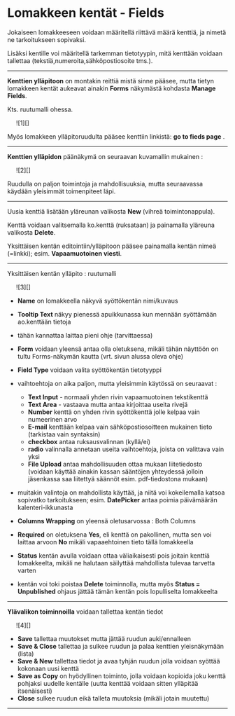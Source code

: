 # Lomakkeen kentät - Fields

Jokaiseen lomakkeeseen voidaan määritellä riittävä määrä kenttiä, ja nimetä ne tarkoitukseen sopivaksi.

Lisäksi kentille voi määritellä tarkemman tietotyypin, mitä kenttään voidaan tallettaa (tekstiä,numeroita,sähköpostiosoite tms.).

----

__Kenttien ylläpitoon__ on montakin reittiä mistä sinne pääsee, mutta tietyn lomakkeen kentät aukeavat ainakin
__Forms__ näkymästä kohdasta __Manage Fields__.

Kts. ruutumalli ohessa.


<figure class="fig-n border" style="margin:0 0 0 20px">
![1][]
</figure>

Myös lomakkeen ylläpitoruudulta pääsee kenttiin linkistä: __go to fieds page__ .

----

__Kenttien ylläpidon__ päänäkymä on seuraavan kuvamallin mukainen :

<figure class="fig-n border" style="margin:0 0 0 20px">
![2][]
</figure>


Ruudulla on paljon toimintoja ja mahdollisuuksia, mutta seuraavassa käydään yleisimmät toimenpiteet läpi.

----

Uusia kenttiä lisätään yläreunan valikosta __New__ (vihreä toimintonappula).

Kenttä voidaan valitsemalla ko.kenttä (ruksataan) ja painamalla yläreuna valikosta __Delete__.

Yksittäisen kentän editointiin/ylläpitoon pääsee painamalla kentän nimeä (=linkki); esim. __Vapaamuotoinen viesti__.

----

Yksittäisen kentän ylläpito : ruutumalli

<figure class="fig-n border" style="margin:0 0 0 20px">
![3][]
</figure>


* __Name__ on lomakkeella näkyvä syöttökentän nimi/kuvaus

* __Tooltip Text__ näkyy pienessä apuikkunassa kun mennään syöttämään ao.kenttään tietoja
* tähän kannattaa laittaa pieni ohje (tarvittaessa)

* __Form__ voidaan yleensä antaa olla oletuksena, mikäli tähän näyttöön on tultu Forms-näkymän kautta (vrt. sivun alussa oleva ohje)

* __Field Type__ voidaan valita syöttökentän tietotyyppi
* vaihtoehtoja on aika paljon, mutta yleisimmin käytössä on seuraavat :
	* __Text Input__  - normaali yhden rivin vapaamuotoinen tekstikenttä
	* __Text Area__ - vastaava mutta antaa kirjoittaa useita rivejä
	* __Number__ kenttä on yhden rivin syöttökenttä jolle kelpaa vain numeerinen arvo
	* __E-mail__ kenttään kelpaa vain sähköpostiosoitteen mukainen tieto (tarkistaa vain syntaksin)
	* __checkbox__ antaa ruksausvalinnan (kyllä/ei)
	* __radio__ valinnalla annetaan useita vaihtoehtoja, joista on valittava vain yksi
	* __File Upload__ antaa mahdollisuuden ottaa mukaan liitetiedosto (voidaan käyttää ainakin kassan sääntöjen yhteydessä jolloin jäsenkassa saa liitettyä säännöt esim. pdf-tiedostona mukaan)
* muitakin valintoja on mahdollista käyttää, ja niitä voi kokeilemalla katsoa sopivatko tarkoitukseen; esim. __DatePicker__ antaa poimia päivämäärän kalenteri-ikkunasta

* __Columns Wrapping__ on yleensä oletusarvossa : Both Columns

* __Required__ on oletuksena __Yes__, eli kenttä on pakollinen, mutta sen voi laittaa arvoon __No__ mikäli vapaaehtoinen tieto tällä lomakkeella

* __Status__ kentän avulla voidaan ottaa väliaikaisesti pois joitain kenttiä lomakkeelta, mikäli ne halutaan säilyttää mahdollista tulevaa tarvetta varten
* kentän voi toki poistaa __Delete__ toiminnolla, mutta myös __Status = Unpublished__ ohjaus jättää tämän kentän pois lopulliselta lomakkeelta

----


__Ylävalikon toiminnoilla__ voidaan tallettaa kentän tiedot 

<figure class="fig-n" style="margin:0 0 0 20px">
![4][]
</figure>


* __Save__ tallettaa muutokset mutta jättää ruudun auki/ennalleen
* __Save & Close__ tallettaa ja sulkee ruudun ja palaa kenttien yleisnäkymään (lista)
* __Save & New__ tallettaa tiedot ja avaa tyhjän ruudun jolla voidaan syöttää kokonaan uusi kenttä
* __Save as Copy__ on hyödyllinen toiminto, jolla voidaan kopioida joku kenttä pohjaksi uudelle kentälle (uutta kenttää voidaan sitten ylläpitää itsenäisesti)
* __Close__ sulkee ruudun eikä talleta muutoksia (mikäli jotain muutettu)


----

[1]: kuvat/kuva210.png
[2]: kuvat/kuva211.png
[3]: kuvat/kuva212.png
[4]: kuvat/kuva213.png


